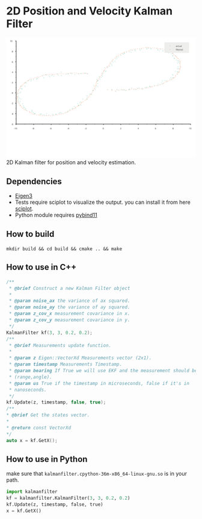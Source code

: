 # 2D Position and Velocity Kalman Filter

![screenshot](screenshot.svg)
 2D Kalman filter for position and velocity estimation.

## Dependencies

* [Eigen3](https://eigen.tuxfamily.org/index.php?title=Main_Page)
* Tests require sciplot to visualize the output. you can install it from here [sciplot](https://github.com/sciplot/sciplot).
* Python module requires [pybind11](https://github.com/pybind/pybind11)


## How to build

`mkdir build && cd build && cmake .. && make`

## How to use in C++

```c++
/**
 * @brief Construct a new Kalman Filter object
 *
 * @param noise_ax the variance of ax squared.
 * @param noise_ay the variance of ay squared.
 * @param z_cov_x measurement covariance in x.
 * @param z_cov_y measurement covariance in y.
 */
KalmanFilter kf(3, 3, 0.2, 0.2);
/**
 * @brief Measurements update function.
 *
 * @param z Eigen::VectorXd Measurements vector (2x1).
 * @param timestamp Measurements Timestamp.
 * @param bearing If True we will use EKF and the measurement should be
 * (range,angle).
 * @param us True if the timestamp in microseconds, false if it's in
 * nanoseconds.
 */
kf.Update(z, timestamp, false, true);
/**
* @brief Get the states vector.
*
* @return const VectorXd
*/
auto x = kf.GetX();

```

## How to use in Python

make sure that `kalmanfilter.cpython-36m-x86_64-linux-gnu.so` is in your path.

```python
import kalmanfilter
kf = kalmanfilter.KalmanFilter(3, 3, 0.2, 0.2)
kf.Update(z, timestamp, false, true)
x = kf.GetX()
```